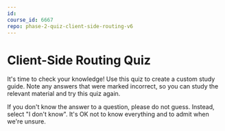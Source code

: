 ```yaml
---
id: 
course_id: 6667
repo: phase-2-quiz-client-side-routing-v6
---
```


# Client-Side Routing Quiz

It's time to check your knowledge! Use this quiz to create a custom study guide.
Note any answers that were marked incorrect, so you can study the relevant
material and try this quiz again.

If you don't know the answer to a question, please do not guess. Instead, select
"I don't know". It's OK not to know everything and to admit when we're unsure.
